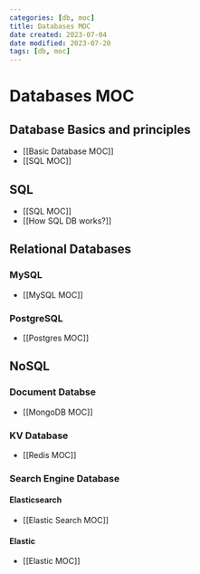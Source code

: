 ```yaml
---
categories: [db, moc]
title: Databases MOC
date created: 2023-07-04
date modified: 2023-07-20
tags: [db, moc]
---
```


# Databases MOC

## Database Basics and principles

- [[Basic Database MOC]]
- [[SQL MOC]]

## SQL

- [[SQL MOC]]
- [[How SQL DB works?]]

## Relational Databases

### MySQL

- [[MySQL MOC]]

### PostgreSQL

- [[Postgres MOC]]

## NoSQL

### Document Databse

- [[MongoDB MOC]]

### KV Database

- [[Redis MOC]]

### Search Engine Database

#### Elasticsearch

- [[Elastic Search MOC]]

#### Elastic

- [[Elastic MOC]]
